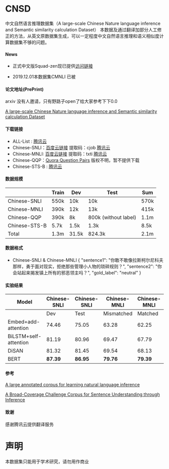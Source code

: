 # CNSD

中文自然语言推理数据集（A large-scale Chinese Nature language inference and Semantic similarity calculation Dataset）
本数据及通过翻译加部分人工修正的方法，从英文原数据集生成，可以一定程度中文自然语言推理和语义相似度计算数据集不够的问题。

#### News

- 正式中文版Squad-zen现已提供[访问链接](https://github.com/zengjunjun/ChineseSquad)

- 2019.12.01本数据集CMNLI 已被


#### 论文地址(PrePrint)
arxiv 没有人邀请，只有野路子open了给大家参考下下0.0

[A large-scale Chinese Nature language inference and Semantic similarity calculation Dataset](https://6a75-junzeng-uxxxm-1300734931.tcb.qcloud.la/CNSD.pdf?sign=401485f4d6f256393a264e68464ca4ae&t=1578114336)

#### 下载链接


- ALL-List : [腾讯云](http://ccnunlp.top/archives/filepath)
- Chinese-SNLI：[百度云链接](https://pan.baidu.com/s/1mt3Gl725bzACfsXUe9aNLw ) 提取码：cjob  [腾讯云](https://6a75-junzeng-uxxxm-1300734931.tcb.qcloud.la/cnsd-snli.rar?sign=27370d06c74c6724e1f6c97f6ba1598a&t=1578114485)
- Chinese-MNLI: [百度云链接](https://pan.baidu.com/s/10yfCQw_mNQh4pB9ygBY8bg ) 提取码：txti [腾讯云](https://6a75-junzeng-uxxxm-1300734931.tcb.qcloud.la/cnsd-mnli.rar?sign=6a432c19f657ad37e2ba504ddec0529f&t=1578114431)
- Chinese-QQP：[Quora Question Pairs](https://www.kaggle.com/c/quora-question-pairs/overview) 版权不明，暂不提供下载
- Chinese-STS-B : [腾讯云](https://6a75-junzeng-uxxxm-1300734931.tcb.qcloud.la/STS-B.rar?sign=fa8d3ee7bc4e07d9ef64042f2d4f2465&t=1578114501)

#### 数据规模

|               | Train | Dev   | Test                 | Sum  |
| ------------- | ----- | ----- | -------------------- | ---- |
| Chinese-SNLI  | 550k  | 10k   | 10k                  | 570k |
| Chinese-MNLI  | 390k  | 12k   | 13k                  | 415k |
| Chinese-QQP   | 390k  | 8k    | 800k (without label) | 1.1m |
| Chinese-STS-B | 5.7k  | 1.5k  | 1.3k                 | 8.5k |
| Total         | 1.3m  | 31.5k | 824.3k               | 2.1m |

#### 数据格式
-  Chinese-SNLI & Chinese-MNLI
{
  "sentence1": "你敢不敢像拉斯柯尔尼科夫那样，勇于面对现实，拒绝那些管理小人物的琐碎规则？",
  "sentence2": "你会站起来揭发镇上所有的邪恶领主吗？",
  "gold_label": "neutral"
}
#### 实验结果



| Model                 | Chinese-SNLI | Chinese-SNLI | Chinese-MNLI | Chinese-MNLI | Chinese-QQP | Chinese-STS-B | Chinese-STS-B |
| --------------------- | ------------ | ------------ | ----------- | ----------- | ----------- | ----------- | ------------- |
|                       | Dev          | Test         | Mismatched  | Matched     | Dev         | Dev         | Test          |
| Embed+add-attention   | 74.46        | 75.05        | 63.28       | 62.25       | 72.56       | -           | -             |
| BiLSTM+self-attention | 81.19        | 80.96        | 69.47       | 67.79       | 81.45       | 43.87       | 41.24         |
| DiSAN                 | 81.32        | 81.45        | 69.54       | 68.13       | 82.32       | 44.21       | 42.09         |
| BERT                  | **87.39**    | **86.95**    | **79.76**   | **79.39**   | **89.08\*** | **53.84**   | **50.26**     |


####  参考


[A large annotated corpus for learning natural language inference](http://nlp.stanford.edu/pubs/snli_paper.pdf)

[A Broad-Coverage Challenge Corpus for Sentence Understanding through Inference](https://www.nyu.edu/projects/bowman/multinli/paper.pdf)

#### 致谢 
感谢腾讯云提供翻译服务

# 声明

本数据集只能用于学术研究，请勿用作商业
